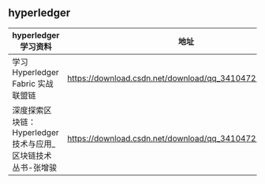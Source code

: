 ## hyperledger
hyperledger学习资料|地址
----|----
学习Hyperledger Fabric 实战联盟链|https://download.csdn.net/download/qq_34104725/10913315
深度探索区块链：Hyperledger技术与应用_区块链技术丛书-张增骏 | https://download.csdn.net/download/qq_34104725/10918172
